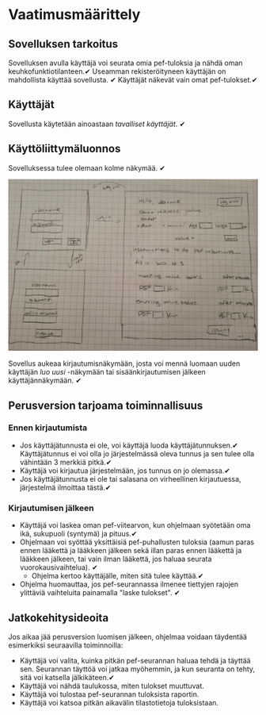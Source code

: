 # Vaatimusmäärittely

## Sovelluksen tarkoitus

Sovelluksen avulla käyttäjä voi seurata omia pef-tuloksia ja nähdä oman keuhkofunktiotilanteen.&#10004; Useamman rekisteröityneen käyttäjän on mahdollista käyttää sovellusta. &#10004; Käyttäjät näkevät vain omat pef-tulokset.&#10004;

## Käyttäjät

Sovellusta käytetään ainoastaan _tavalliset käyttäjät_. &#10004; 

## Käyttöliittymäluonnos

Sovelluksessa tulee olemaan kolme näkymää. &#10004;

![alt text](./kuvat/vaatimus.png)

Sovellus aukeaa kirjautumisnäkymään, josta voi mennä luomaan uuden käyttäjän _luo uusi_ -näkymään tai sisäänkirjautumisen jälkeen käyttäjännäkymään. &#10004;

## Perusversion tarjoama toiminnallisuus

### Ennen kirjautumista

- Jos käyttäjätunnusta ei ole, voi käyttäjä luoda käyttäjätunnuksen.&#10004; Käyttäjätunnus ei voi olla jo järjestelmässä oleva tunnus ja sen tulee olla vähintään 3 merkkiä pitkä.&#10004;
- Käyttäjä voi kirjautua järjestelmään, jos tunnus on jo olemassa.&#10004;
- Jos käyttäjätunnusta ei ole tai salasana on virheellinen kirjautuessa, järjestelmä ilmoittaa tästä.&#10004;

### Kirjautumisen jälkeen

- Käyttäjä voi laskea oman pef-viitearvon, kun ohjelmaan syötetään oma ikä, sukupuoli (syntymä) ja pituus.&#10004;
- Ohjelmaan voi syöttää yksittäisiä pef-puhallusten tuloksia (aamun paras ennen lääkettä ja lääkkeen jälkeen sekä illan paras ennen lääkettä ja lääkkeen jälkeen, tai vain ilman lääkettä, jos haluaa seurata vuorokausivaihtelua). &#10004;
    - Ohjelma kertoo käyttäjälle, miten sitä tulee käyttää.&#10004;
- Ohjelma huomauttaa, jos pef-seurannassa ilmenee tiettyjen rajojen ylittäviä vaihteluita painamalla "laske tulokset". &#10004;

## Jatkokehitysideoita

Jos aikaa jää perusversion luomisen jälkeen, ohjelmaa voidaan täydentää esimerkiksi seuraavilla toiminnoilla:

- Käyttäjä voi valita, kuinka pitkän pef-seurannan haluaa tehdä ja täyttää sen. Seurannan täyttöä voi jatkaa myöhemmin, ja kun seuranta on tehty, sitä voi katsella jälkikäteen.&#10004;
- Käyttäjä voi nähdä taulukossa, miten tulokset muuttuvat.
- Käyttäjä voi tulostaa pef-seurannan tuloksista raportin.
- Käyttäjä voi katsoa pitkän aikavälin tilastotietoja tuloksistaan.